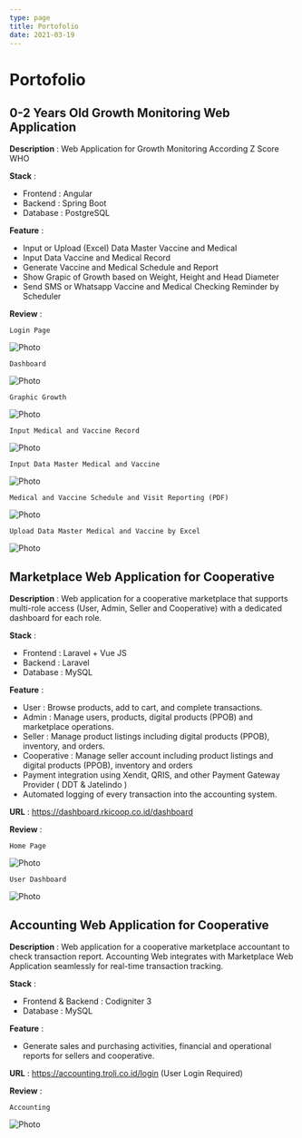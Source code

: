 ```yaml
---
type: page
title: Portofolio
date: 2021-03-19
---
```


# Portofolio

## 0-2 Years Old Growth Monitoring Web Application 

**Description** : Web Application for Growth Monitoring According Z Score WHO

**Stack** :

- Frontend : Angular
- Backend : Spring Boot
- Database : PostgreSQL

**Feature** : 

- Input or Upload (Excel) Data Master Vaccine and Medical 
- Input Data Vaccine and Medical Record
- Generate Vaccine and Medical Schedule and Report
- Show Grapic of Growth based on Weight, Height and Head Diameter
- Send SMS or Whatsapp Vaccine and Medical Checking Reminder by Scheduler

**Review** : 

`Login Page`

<Image
  src="/images/BiyubiApp/login.png"
  alt="Photo"
  width={1125}
  height={750}
  priority
  className="next-image"
/>

`Dashboard`

<Image
  src="/images/BiyubiApp/dashboard.png"
  alt="Photo"
  width={1125}
  height={750}
  priority
  className="next-image"
/>

`Graphic Growth`

<Image
  src="/images/BiyubiApp/graphic_growth.png"
  alt="Photo"
  width={1125}
  height={750}
  priority
  className="next-image"
/>

`Input Medical and Vaccine Record`

<Image
  src="/images/BiyubiApp/medical_vaccine_record.png"
  alt="Photo"
  width={1125}
  height={750}
  priority
  className="next-image"
/>

`Input Data Master Medical and Vaccine`

<Image
  src="/images/BiyubiApp/medical_vaccine_data_master.png"
  alt="Photo"
  width={1125}
  height={750}
  priority
  className="next-image"
/>

`Medical and Vaccine Schedule and Visit Reporting (PDF)`

<Image
  src="/images/BiyubiApp/schedule.png"
  alt="Photo"
  width={1125}
  height={750}
  priority
  className="next-image"
/>

`Upload Data Master Medical and Vaccine by Excel`

<Image
  src="/images/BiyubiApp/upload_data_excel.png"
  alt="Photo"
  width={1125}
  height={750}
  priority
  className="next-image"
/>

## Marketplace Web Application for Cooperative

**Description** : Web application for a cooperative marketplace that supports multi-role access (User, Admin, Seller and Cooperative) with a dedicated dashboard for each role.

**Stack** : 
- Frontend : Laravel + Vue JS
- Backend : Laravel
- Database : MySQL

**Feature** : 

- User : Browse products, add to cart, and complete transactions.
- Admin : Manage users, products, digital products (PPOB) and marketplace operations.
- Seller : Manage product listings including digital products (PPOB), inventory, and orders.
- Cooperative : Manage seller account including product listings and digital products (PPOB), inventory and orders
- Payment integration using Xendit, QRIS, and other Payment Gateway Provider ( DDT & Jatelindo )
- Automated logging of every transaction into the accounting system.

**URL** : https://dashboard.rkicoop.co.id/dashboard

**Review** : 

`Home Page`

<Image
  src="/images/RKI/home.png"
  alt="Photo"
  width={1125}
  height={750}
  priority
  className="next-image"
/>

`User Dashboard`

<Image
  src="/images/RKI/dashboard.png"
  alt="Photo"
  width={1125}
  height={750}
  priority
  className="next-image"
/>

## Accounting Web Application for Cooperative

**Description** : Web application for a cooperative marketplace accountant to check transaction report. Accounting Web integrates with Marketplace Web Application seamlessly for real-time transaction tracking.

**Stack** : 
- Frontend & Backend : Codigniter 3
- Database : MySQL

**Feature** : 

- Generate sales and purchasing activities, financial and operational reports for sellers and cooperative.

**URL** : https://accounting.troli.co.id/login (User Login Required)

**Review** : 

`Accounting`

<Image
  src="/images/RKI/accounting.png"
  alt="Photo"
  width={1125}
  height={750}
  priority
  className="next-image"
/>